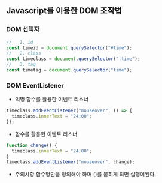 ## Javascript를 이용한 DOM 조작법

### DOM 선택자

```javascript
//   1. id
const timeid = document.querySelector("#time");
//   2. class
const timeclass = document.querySelector(".time");
//   3. tag
const timetag = document.querySelector("time");
```

### DOM EventListener

- 익명 함수를 활용한 이벤트 리스너

```javascript
timeclass.addEventListener("mouseover", () => {
  timeclass.innerText = "24:00";
});
```

- 함수를 활용한 이벤트 리스너

```javascript
function change() {
  timeclass.innerText = "24:00";
}
timeclass.addEventListener("mouseover", change);
```

- 주의사항 함수명만을 정의해야 하며 ()를 붙히게 되면 실행이된다.
